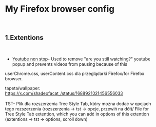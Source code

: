 <h1>My Firefox browser config</h1>
<br>
<h2>1.Extentions</h2>
<br>
<ul>
  <li><a href="https://addons.mozilla.org/en-US/firefox/addon/youtube-nonstop/">Youtube non stop</a>- Used to remove "are you still watching?" youtube popup and prevents videos from pausing because of this</li>
</ul>

userChrome.css, userContent.css dla przeglądarki Firefox/for Firefox browser.

tapeta/wallpaper: https://x.com/shadeofacat_/status/1688921021456556033
<br><br>
TST- Plik dla rozszerzenia Tree Style Tab, który można dodać w opcjach tego rozszerzenia (rozszerzenia -> tst -> opcje, przewiń na dół)/ File for Tree Style Tab extention, which you can add in options of this extention (extentions -> tst -> options, scroll down)
